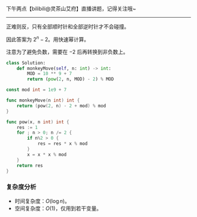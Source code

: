 下午两点【bilibili@灵茶山艾府】直播讲题，记得关注哦~

---

正难则反，只有全部顺时针和全部逆时针才不会碰撞。

因此答案为 $2^n-2$。用快速幂计算。

注意为了避免负数，需要在 $-2$ 后再转换到非负数上。

```py [sol1-Python3]
class Solution:
    def monkeyMove(self, n: int) -> int:
        MOD = 10 ** 9 + 7
        return (pow(2, n, MOD) - 2) % MOD
```

```go [sol1-Go]
const mod int = 1e9 + 7

func monkeyMove(n int) int {
	return (pow(2, n) - 2 + mod) % mod
}

func pow(x, n int) int {
	res := 1
	for ; n > 0; n /= 2 {
		if n%2 > 0 {
			res = res * x % mod
		}
		x = x * x % mod
	}
	return res
}
```

### 复杂度分析

- 时间复杂度：$O(\log n)$。
- 空间复杂度：$O(1)$，仅用到若干变量。
